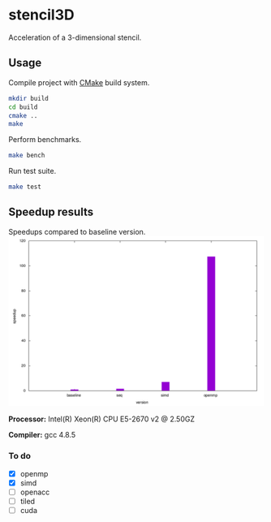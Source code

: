 # stencil3D
Acceleration of a 3-dimensional stencil.

## Usage
Compile project with [CMake](https://cmake.org) build system.
```bash
mkdir build
cd build
cmake ..
make
```

Perform benchmarks.
```bash
make bench
```

Run test suite.
```bash
make test
```

## Speedup results
Speedups compared to baseline version.
![Speedup results](./data/plot/compare_speedup.png)

**Processor:** Intel(R) Xeon(R) CPU E5-2670 v2 @ 2.50GZ

**Compiler:** gcc 4.8.5

### To do
- [x] openmp
- [x] simd
- [ ] openacc
- [ ] tiled
- [ ] cuda
